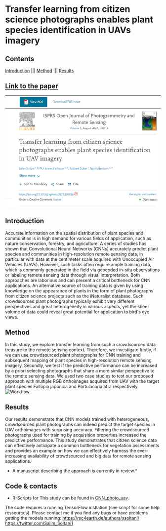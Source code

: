 # Transfer learning from citizen science photographs enables plant species identification in UAVs imagery
## Contents
[Introduction](#Introduction) |||
[Method](#Method) |||
[Results](#Results)

## [Link to the paper](https://doi.org/10.1016/j.ophoto.2022.100016)
![Paper](https://github.com/salimsoltani28/CNN_CitizenScience_UAV_plantspeciesMapping/blob/main/Paper_header.PNG)

## Introduction
Accurate information on the spatial distribution of plant species and communities is in high demand for various fields of application, such as nature conservation, 
forestry, and agriculture. A series of studies has shown that Convolutional Neural Networks (CNNs) accurately predict plant species and communities in high-resolution remote sensing data, in particular with data at the centimeter scale acquired with Unoccupied Air Vehicles (UAVs). However, such tasks often require ample training data, which is commonly generated in the field via geocoded in-situ observations or labeling remote sensing data through visual interpretation.
Both approaches are laborious and can present a critical bottleneck for CNN applications. An alternative source of training data is given by using knowledge on the appearance of plants in the form of plant photographs from citizen science projects such as the iNaturalist database. Such crowdsourced plant photographs typically exhibit very different perspectives and great heterogeneity in various aspects, yet the sheer volume of data could reveal great potential for application to bird's eye views.




## Method
In this study, we explore transfer learning from such a crowdsourced data treasure to the remote sensing context. Therefore, we investigate firstly, if we can use crowdsourced plant photographs for CNN training and subsequent mapping of plant species in high-resolution remote sensing imagery. Secondly, we test if the predictive performance can be increased by a priori selecting photographs that share a more similar perspective to the remote sensing data. We used two case studies to test our proposed approach with multiple RGB orthoimages acquired from UAV with the target plant species Fallopia japonica and Portulacaria afra respectively. 
![Workflow](https://github.com/salimsoltani28/CNN_CitizenScience_UAV_plantspeciesMapping/blob/main/workflow.png)


## Results
Our results demonstrate that CNN models trained with heterogeneous, crowdsourced plant photographs can indeed predict the target species in UAV orthoimages with surprising accuracy. Filtering the crowdsourced photographs used for training by acquisition properties increased the predictive performance. This study demonstrates that citizen science data can effectively anticipate a common bottleneck for vegetation assessments and provides an example on how we can effectively harness the ever-increasing availability of crowdsourced and big data for remote sensing applications.


* A manuscript describing the approach is currently in review.*
## Code & contacts
* R-Scripts for This study  can be found in [CNN_photo_uav](https://github.com/salimsoltani28/CNN_CitizenScience_UAV_plantspeciesMapping).

The code requires a running TensorFlow instlation (see script for some help ressources).
Please contact me if you find any bugs or have problems getting the models running:
https://rsc4earth.de/authors/ssoltani/     https://twitter.com/Salim_Soltani1

